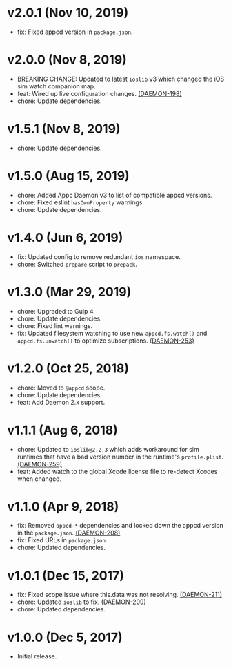 # v2.0.1 (Nov 10, 2019)

 * fix: Fixed appcd version in `package.json`.

# v2.0.0 (Nov 8, 2019)

 * BREAKING CHANGE: Updated to latest `ioslib` v3 which changed the iOS sim watch companion map.
 * feat: Wired up live configuration changes.
   [(DAEMON-198)](https://jira.appcelerator.org/browse/DAEMON-198)
 * chore: Update dependencies.

# v1.5.1 (Nov 8, 2019)

 * chore: Update dependencies.

# v1.5.0 (Aug 15, 2019)

 * chore: Added Appc Daemon v3 to list of compatible appcd versions.
 * chore: Fixed eslint `hasOwnProperty` warnings.
 * chore: Update dependencies.

# v1.4.0 (Jun 6, 2019)

 * fix: Updated config to remove redundant `ios` namespace.
 * chore: Switched `prepare` script to `prepack`.

# v1.3.0 (Mar 29, 2019)

 * chore: Upgraded to Gulp 4.
 * chore: Update dependencies.
 * chore: Fixed lint warnings.
 * fix: Updated filesystem watching to use new `appcd.fs.watch()` and `appcd.fs.unwatch()` to
   optimize subscriptions. [(DAEMON-253)](https://jira.appcelerator.org/browse/DAEMON-253)

# v1.2.0 (Oct 25, 2018)

 * chore: Moved to `@appcd` scope.
 * chore: Update dependencies.
 * feat: Add Daemon 2.x support.

# v1.1.1 (Aug 6, 2018)

 * chore: Updated to `ioslib@2.2.3` which adds workaround for sim runtimes that have a bad version
   number in the runtime's `profile.plist`.
   [(DAEMON-259)](https://jira.appcelerator.org/browse/DAEMON-259)
 * feat: Added watch to the global Xcode license file to re-detect Xcodes when changed.

# v1.1.0 (Apr 9, 2018)

 * fix: Removed `appcd-*` dependencies and locked down the appcd version in the `package.json`.
   [(DAEMON-208)](https://jira.appcelerator.org/browse/DAEMON-208)
 * fix: Fixed URLs in `package.json`.
 * chore: Updated dependencies.

# v1.0.1 (Dec 15, 2017)

 * fix: Fixed scope issue where this.data was not resolving.
   [(DAEMON-211)](https://jira.appcelerator.org/browse/DAEMON-211)
 * chore: Updated `ioslib` to fix. [(DAEMON-209)](https://jira.appcelerator.org/browse/DAEMON-209)
 * chore: Updated dependencies.

# v1.0.0 (Dec 5, 2017)

 * Initial release.
